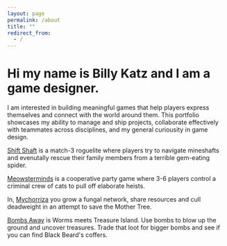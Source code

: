 ```yaml
---
layout: page
permalink: /about
title: ""
redirect_from:
  - /
---
```

# Hi my name is Billy Katz and I am a game designer. 

I am interested in building meaningful games that help players express themselves and connect with the world around them. This portfolio showcases my ability to manage and ship projects, collaborate effectively with teammates across disciplines, and my general curiousity in game design. 

[Shift Shaft](./shift-shaft) is a match-3 roguelite where players try to navigate mineshafts and evenutally rescue their family members from a terrible gem-eating spider.

[Meowsterminds](./meowsterminds) is a cooperative party game where 3-6 players control a criminal crew of cats to pull off elaborate heists.

In, [Mychorriza](./game-jams) you grow a fungal network, share resources and cull deadweight in an attempt to save the Mother Tree.

[Bombs Away](./game-jams) is Worms meets Treasure Island. Use bombs to blow up the ground and uncover treasures. Trade that loot for bigger bombs and see if you can find Black Beard's coffers.

